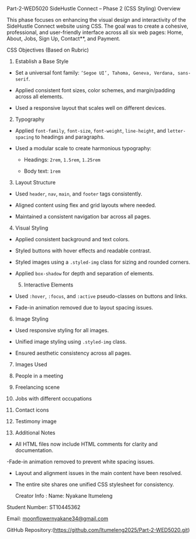  Part-2-WED5020
 SideHustle Connect – Phase 2 (CSS Styling) 
Overview 

 This phase focuses on enhancing the visual design and interactivity of the SideHustle Connect website using CSS. The goal was to create a cohesive, professional, and user-friendly interface across all six web pages: Home, About, Jobs, Sign Up, Contact**, and Payment. 

 CSS Objectives (Based on Rubric) 

 1. Establish a Base Style 

- Set a universal font family: `’Segoe UI’, Tahoma, Geneva, Verdana, sans-serif`. 

- Applied consistent font sizes, color schemes, and margin/padding across all elements. 

- Used a responsive layout that scales well on different devices. 

 2. Typography 

- Applied `font-family`, `font-size`, `font-weight`, `line-height`, and `letter-spacing` to headings and paragraphs. 

- Used a modular scale to create harmonious typography: 

  - Headings: `2rem`, `1.5rem`, `1.25rem` 

  - Body text: `1rem` 

 3. Layout Structure 

- Used `header`, `nav`, `main`, and `footer` tags consistently. 

- Aligned content using flex and grid layouts where needed. 

- Maintained a consistent navigation bar across all pages. 

 4. Visual Styling 

- Applied consistent background and text colors. 

- Styled buttons with hover effects and readable contrast. 

- Styled images using a `.styled-img` class for sizing and rounded corners. 

- Applied `box-shadow` for depth and separation of elements. 

  5. Interactive Elements 

- Used `:hover`, `:focus`, and `:active` pseudo-classes on buttons and links. 

- Fade-in animation removed due to layout spacing issues. 

 6. Image Styling 

- Used responsive styling for all images. 

- Unified image styling using `.styled-img` class. 

- Ensured aesthetic consistency across all pages. 

 7. Images Used 

1. People in a meeting   

2. Freelancing scene   

3. Jobs with different occupations   

4. Contact icons   

5. Testimony image   

  8. Additional Notes 

- All HTML files now include HTML comments for clarity and documentation. 

-Fade-in animation removed to prevent white spacing issues. 

- Layout and alignment issues in the main content have been resolved. 

- The entire site shares one unified CSS stylesheet for consistency. 

  Creator Info :
Name: Nyakane Itumeleng   

Student Number: ST10445362   

Email: moonflowernyakane34@gmail.com   

GitHub Repository:(https://github.com/Itumeleng2025/Part-2-WED5020.git) 

 